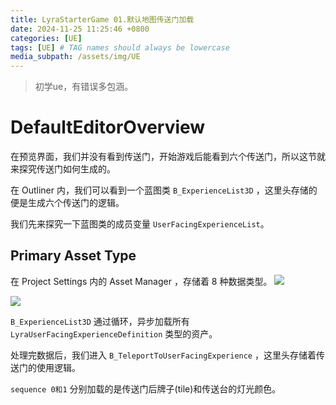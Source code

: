 ```yaml
---
title: LyraStarterGame 01.默认地图传送门加载
date: 2024-11-25 11:25:46 +0800
categories: [UE]
tags: [UE] # TAG names should always be lowercase
media_subpath: /assets/img/UE
---
```


> 初学ue，有错误多包涵。

# DefaultEditorOverview

在预览界面，我们并没有看到传送门，开始游戏后能看到六个传送门，所以这节就来探究传送门如何生成的。

在 Outliner 内，我们可以看到一个蓝图类 `B_ExperienceList3D` ，这里头存储的便是生成六个传送门的逻辑。

我们先来探究一下蓝图类的成员变量 `UserFacingExperienceList`。

## Primary Asset Type
在 Project Settings 内的 Asset Manager ，存储着 8 种数据类型。
![](QQ20241129101317.png)


![](QQ20241129101555.png)



`B_ExperienceList3D` 通过循环，异步加载所有 `LyraUserFacingExperienceDefinition` 类型的资产。

处理完数据后，我们进入 `B_TeleportToUserFacingExperience` ，这里头存储着传送门的使用逻辑。

`sequence 0和1` 分别加载的是传送门后牌子(tile)和传送台的灯光颜色。


